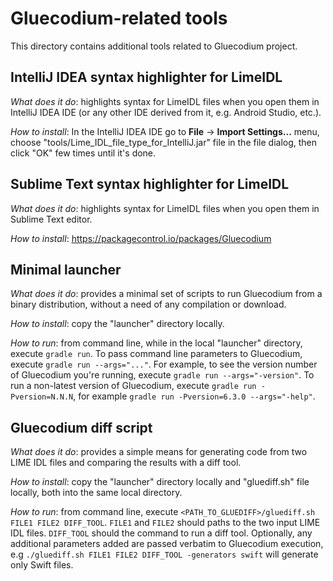 # Gluecodium-related tools
This directory contains additional tools related to Gluecodium project.

## IntelliJ IDEA syntax highlighter for LimeIDL
_What does it do_: highlights syntax for LimeIDL files when you open them in IntelliJ IDEA
IDE (or any other IDE derived from it, e.g. Android Studio, etc.).

_How to install_: In the IntelliJ IDEA IDE go to **File** -> **Import Settings...** menu, choose
"tools/Lime_IDL_file_type_for_IntelliJ.jar" file in the file dialog, then click "OK" few times until
it's done.

## Sublime Text syntax highlighter for LimeIDL

_What does it do_: highlights syntax for LimeIDL files when you open them in Sublime Text editor.

_How to install_: https://packagecontrol.io/packages/Gluecodium

## Minimal launcher
_What does it do_: provides a minimal set of scripts to run Gluecodium from a binary distribution,
without a need of any compilation or download.

_How to install_: copy the "launcher" directory locally.

_How to run_: from command line, while in the local "launcher" directory, execute `gradle run`. To
pass command line parameters to Gluecodium, execute `gradle run --args="..."`. For example, to see
the version number of Gluecodium you're running, execute `gradle run --args="-version"`. To run a
non-latest version of Gluecodium, execute `gradle run -Pversion=N.N.N`, for example
`gradle run -Pversion=6.3.0 --args="-help"`.

## Gluecodium diff script

_What does it do_: provides a simple means for generating code from two LIME IDL files and comparing
the results with a diff tool.

_How to install_: copy the "launcher" directory locally and "gluediff.sh" file locally, both into the
 same local directory.

_How to run_: from command line, execute `<PATH_TO_GLUEDIFF>/gluediff.sh FILE1 FILE2 DIFF_TOOL`.
`FILE1` and `FILE2` should paths to the two input LIME IDL files. `DIFF_TOOL` should the command to
run a diff tool. Optionally, any additional parameters added are passed verbatim to Gluecodium
execution, e.g `./gluediff.sh FILE1 FILE2 DIFF_TOOL -generators swift` will generate only Swift files.
